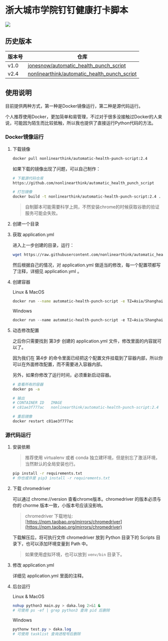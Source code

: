 # 浙大城市学院钉钉健康打卡脚本

![](https://img.shields.io/badge/%E6%B5%99%E5%A4%A7%E5%9F%8E%E5%B8%82%E5%AD%A6%E9%99%A2%E9%92%89%E9%92%89%E5%81%A5%E5%BA%B7%E6%89%93%E5%8D%A1-v2.4-red)

## 历史版本

|版本号|仓库|
|-|-|
|v1.0|[jonesnow/automatic_health_punch_script](https://gitee.com/jonesnow/automatic_health_punch_script)|
|v2.4|[nonlinearthink/automatic_health_punch_script](https://github.com/nonlinearthink/automatic_health_punch_script)|

## 使用说明

目前提供两种方式，第一种是Docker镜像运行，第二种是源代码运行。

个人推荐使用Docker，更加简单和易管理，不过对于很多没接触过Docker的人来说，可能因为陌生而比较抵触，所以我也提供了直接运行Python代码的方法。

### Docker镜像运行

1. 下载镜像

    ```sh
    docker pull nonlinearthink/automatic-health-punch-script:2.4
    ```

    如果下载的镜像出现了问题，可以自己制作：

    ```sh
    # 下载源代码仓库
    https://github.com/nonlinearthink/automatic_health_punch_script

    # 打包镜像
    docker build -t nonlinearthink/automatic-health-punch-script:2.4 .
    ```

    > 自制脚本可能需要科学上网，不然安装chrome的时候获取谷歌的验证服务可能会失败。

2. 创建一个目录
3. 获取 application.yml

    进入上一步创建的目录，运行：

    ```sh
    wget https://raw.githubusercontent.com/nonlinearthink/automatic_health_punch_script/master/application.yml
    ```

    然后根据自己的情况，对 application.yml 做适当的修改，每一个配置项都写了注释，详细见 application.yml 。

4. 创建容器

    Linux & MacOS

    ```sh
    docker run --name automatic-health-punch-script -e TZ=Asia/Shanghai -v $(pwd)/application.yml:/application.yml -ti -d nonlinearthink/automatic-health-punch-script:2.4
    ```

    Windows

    ```powershell
    docker run --name automatic-health-punch-script -e TZ=Asia/Shanghai -v %cd%\application.yml:/application.yml -ti -d nonlinearthink/automatic-health-punch-script:2.4
    ```

5. 动态修改配置
   
   之后你只需要找到 第3步 创建的 application.yml 文件，修改里面的内容就可以了。
   
   因为我们在 第4步 的命令里面已经把这个配置文件挂载到了容器内部，所以你可以在外面修改配置，而不需要进入容器内部。

   另外，如果你修改了运行时间，必须重新启动容器。

   ```sh
   # 查看所有的容器
   docker ps -a

   # 输出
   # CONTAINER ID   IMAGE                                              COMMAND                  CREATED        STATUS        PORTS                               NAMES
   # c81ae3f777ac   nonlinearthink/automatic-health-punch-script:2.4   "/usr/local/bin/pyth…"   3 days ago     Up 3 days                                         automatic-health-punch-script

   # 重启镜像
   docker restart c81ae3f777ac
   ```

### 源代码运行

1. 安装依赖

    > 推荐使用 virtualenv 或者 conda 独立建环境，但是别忘了激活环境，当然默认的全局安装也行。

    ```sh
    pip install -r requirements.txt
    # 你也或许是 pip3 install -r requirements.txt
    ```

2. 下载 chromedriver

    可以通过 chrome://version 查看chrome版本。chromedriver 的版本必须与你的 chorme 版本一致，小版本号应该没影响。

    > chromedriver 下载地址: [https://npm.taobao.org/mirrors/chromedriver](https://npm.taobao.org/mirrors/chromedriver)

    下载解压后，将可执行文件 chromedriver 放到 Python 目录下的 Scripts 目录下，也可以添加环境变量到 Path 中。

    > 如果使用虚拟环境，也可以放到 `venv/bin` 目录下。

3. 修改 application.yml

    详细见 application.yml 里面的注释。

4. 后台运行

    Linux & MacOS

    ```sh
    nohup python3 main.py > daka.log 2>&1 &
    # 可使用 ps -ef | grep python3 查询 pid 后删除
    ```

    Windows

    ```powershell
    pythonw test.py > daka.log
    # 可使用 tasklist 查询进程号后删除
    ```
